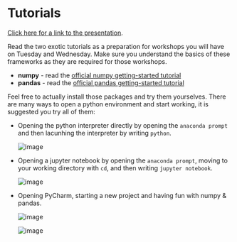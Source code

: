 # Tutorials

[Click here for a link to the presentation](https://docs.google.com/presentation/d/1w_druLMbmuLj8stz06CJXsh-Uva6ULbJ6PZnMMXtByI/edit?usp=sharing).

Read the two exotic tutorials as a preparation for workshops you will have on Tuesday and Wednesday. Make sure you understand the basics of these frameworks as they are required for those workshops.

* **numpy** - read the [official numpy getting-started tutorial](https://numpy.org/doc/stable/user/quickstart.html)
* **pandas** - read the [official pandas getting-started tutorial](https://pandas.pydata.org/pandas-docs/stable/user_guide/10min.html)

Feel free to actually install those packages and try them yourselves. There are many ways to open a python environment and start working, it is suggested you try all of them:

* Opening the python interpreter directly by opening the `anaconda prompt` and then lacunhing the interpreter by writing `python`.

    ![image](https://user-images.githubusercontent.com/38311688/90723698-e795a480-e2c5-11ea-8ceb-b0beb9fa26e1.png)

* Opening a jupyter notebook by opening the `anaconda prompt`, moving to your working directory with `cd`, and then writing `jupyter notebook`.

    ![image](https://user-images.githubusercontent.com/38311688/90723769-0431dc80-e2c6-11ea-848b-91d560272cc0.png)
    
* Opening PyCharm, starting a new project and having fun with numpy & pandas.

    ![image](https://user-images.githubusercontent.com/38311688/90754408-83cda480-e2e2-11ea-8db9-065f56790509.png)

    ![image](https://user-images.githubusercontent.com/38311688/90754338-6b5d8a00-e2e2-11ea-84df-1924ed684b95.png)
